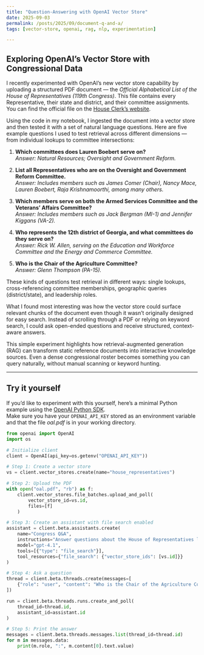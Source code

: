 ```yaml
---
title: "Question-Answering with OpenAI Vector Store"
date: 2025-09-03
permalink: /posts/2025/09/document-q-and-a/
tags: [vector-store, openai, rag, nlp, experimentation]

---
```


## Exploring OpenAI’s Vector Store with Congressional Data

I recently experimented with OpenAI’s new vector store capability by uploading a structured PDF document — the *Official Alphabetical List of the House of Representatives (119th Congress)*. This file contains every Representative, their state and district, and their committee assignments. You can find the official file on the [House Clerk’s website](https://clerk.house.gov/committee_info/oal.pdf).

Using the code in my notebook, I ingested the document into a vector store and then tested it with a set of natural language questions. Here are five example questions I used to test retrieval across different dimensions — from individual lookups to committee intersections:

1. **Which committees does Lauren Boebert serve on?**  
   *Answer: Natural Resources; Oversight and Government Reform.*

2. **List all Representatives who are on the Oversight and Government Reform Committee.**  
   *Answer: Includes members such as James Comer (Chair), Nancy Mace, Lauren Boebert, Raja Krishnamoorthi, among many others.*

3. **Which members serve on both the Armed Services Committee and the Veterans’ Affairs Committee?**  
   *Answer: Includes members such as Jack Bergman (MI-1) and Jennifer Kiggans (VA-2).*

4. **Who represents the 12th district of Georgia, and what committees do they serve on?**  
   *Answer: Rick W. Allen, serving on the Education and Workforce Committee and the Energy and Commerce Committee.*

5. **Who is the Chair of the Agriculture Committee?**  
   *Answer: Glenn Thompson (PA-15).*

These kinds of questions test retrieval in different ways: single lookups, cross-referencing committee memberships, geographic queries (district/state), and leadership roles.

What I found most interesting was how the vector store could surface relevant chunks of the document even though it wasn’t originally designed for easy search. Instead of scrolling through a PDF or relying on keyword search, I could ask open-ended questions and receive structured, context-aware answers.

This simple experiment highlights how retrieval-augmented generation (RAG) can transform static reference documents into interactive knowledge sources. Even a dense congressional roster becomes something you can query naturally, without manual scanning or keyword hunting.

---

## Try it yourself

If you’d like to experiment with this yourself, here’s a minimal Python example using the [OpenAI Python SDK](https://github.com/openai/openai-python).  
Make sure you have your `OPENAI_API_KEY` stored as an environment variable and that the file *oal.pdf* is in your working directory.

```python
from openai import OpenAI
import os

# Initialize client
client = OpenAI(api_key=os.getenv("OPENAI_API_KEY"))

# Step 1: Create a vector store
vs = client.vector_stores.create(name="house_representatives")

# Step 2: Upload the PDF
with open("oal.pdf", "rb") as f:
    client.vector_stores.file_batches.upload_and_poll(
        vector_store_id=vs.id,
        files=[f]
    )

# Step 3: Create an assistant with file search enabled
assistant = client.beta.assistants.create(
    name="Congress Q&A",
    instructions="Answer questions about the House of Representatives list.",
    model="gpt-4.1",
    tools=[{"type": "file_search"}],
    tool_resources={"file_search": {"vector_store_ids": [vs.id]}}
)

# Step 4: Ask a question
thread = client.beta.threads.create(messages=[
    {"role": "user", "content": "Who is the Chair of the Agriculture Committee?"}
])

run = client.beta.threads.runs.create_and_poll(
    thread_id=thread.id,
    assistant_id=assistant.id
)

# Step 5: Print the answer
messages = client.beta.threads.messages.list(thread_id=thread.id)
for m in messages.data:
    print(m.role, ":", m.content[0].text.value)
````
